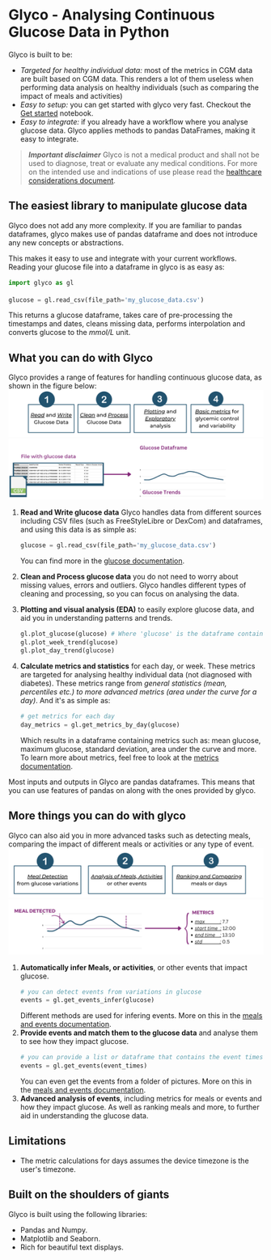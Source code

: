 # Glyco - Analysing Continuous Glucose Data in Python
Glyco is built to be:
* *Targeted for healthy individual data:* most of the metrics in CGM data are built based on CGM data. This renders a lot of them useless when performing data analysis on healthy individuals (such as comparing the impact of meals and activities)
* *Easy to setup:* you can get started with glyco very fast. Checkout the [Get started](Get%20started.ipynb) notebook.
* *Easy to integrate:* if you already have a workflow where you analyse glucose data. Glyco applies methods to pandas DataFrames, making it easy to integrate.

> ***Important disclaimer*** Glyco is not a medical product and shall not be used to diagnose, treat or evaluate any medical conditions.
For more on the intended use and indications of use please read the [healthcare considerations document](docs/extra/healthcare.md).
## The easiest library to manipulate glucose data
Glyco does not add any more complexity. If you are familiar to pandas dataframes, glyco makes use of pandas dataframe and does not introduce any new concepts or abstractions.

This makes it easy to use and integrate with your current workflows.
Reading your glucose file into a dataframe in glyco is as easy as:
```Python
import glyco as gl

glucose = gl.read_csv(file_path='my_glucose_data.csv')
```
This returns a glucose dataframe, takes care of pre-processing the timestamps and dates, cleans missing data, performs interpolation and converts glucose to the *mmol/L* unit.
## What you can do with Glyco
Glyco provides a range of features for handling continuous glucose data, as shown in the figure below:
![image](docs/images/basic-features.png "Figure 1.a")
![image](docs/images/basic-features-example.png "Figure 1.b")

1. **Read and Write glucose data** Glyco handles data from different sources including CSV files (such as FreeStyleLibre or DexCom) and dataframes, and using this data is as simple as:

    ```Python
    glucose = gl.read_csv(file_path='my_glucose_data.csv')
    ```
    You can find more in the [glucose documentation](docs/glucose.md).
2. **Clean and Process glucose data** you do not need to worry about missing values, errors and outliers. Glyco handles different types of cleaning and processing, so you can focus on analysing the data.
3. **Plotting and visual analysis (EDA)** to easily explore glucose data, and aid you in understanding patterns and trends.

    ```Python
    gl.plot_glucose(glucose) # Where 'glucose' is the dataframe containing glucose
    gl.plot_week_trend(glucose)
    gl.plot_day_trend(glucose)
    ```
4. **Calculate metrics and statistics**  for each day, or week. These metrics are targeted for analysing healthy individual data (not diagnosed with diabetes). These metrics range from *general statistics (mean, percentiles etc.) to more advanced metrics (area under the curve for a day)*. And it's as simple as:
    ```Python
    # get metrics for each day
    day_metrics = gl.get_metrics_by_day(glucose)
    ```
    Which results in a dataframe containing metrics such as: mean glucose, maximum glucose, standard deviation, area under the curve and more. To learn more about metrics, feel free to look at the [metrics documentation](docs/metrics.md).

Most inputs and outputs in Glyco are pandas dataframes. This means that you can use features of pandas on along with the ones provided by glyco.
## More things you can do with glyco
Glyco can also aid you in more advanced tasks such as detecting meals, comparing the impact of different meals or activities or any type of event. 
![image](docs/images/advanced-features.png "Figure 2.a" )
![image](docs/images/advanced-features-example.png "Figure 2.b" )

1. **Automatically infer Meals, or activities**, or other events that impact glucose.
    ```Python
    # you can detect events from variations in glucose
    events = gl.get_events_infer(glucose)
    ```
    Different methods are used for infering events. More on this in the [meals and events documentation](docs/meals_and_events.md).
2. **Provide events and match them to the glucose data** and analyse them to see how they impact glucose.
    ```Python
    # you can provide a list or dataframe that contains the event times
    events = gl.get_events(event_times)
    ```
    You can even get the events from a folder of pictures. More on this in the [meals and events documentation](docs/meals_and_events.md).
3. **Advanced analysis of events**, including metrics for meals or events and how they impact glucose. As well as ranking meals and more, to further aid in understanding the glucose data.

## Limitations
* The metric calculations for days assumes the device timezone is the user's timezone.
## Built on the shoulders of giants
Glyco is built using the following libraries:
* Pandas and Numpy.
* Matplotlib and Seaborn.
* Rich for beautiful text displays.